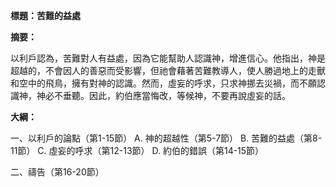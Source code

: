 **標題：苦難的益處**

**摘要：**

以利戶認為，苦難對人有益處，因為它能幫助人認識神，增進信心。他指出，神是超越的，不會因人的善惡而受影響，但祂會藉著苦難教導人，使人勝過地上的走獸和空中的飛鳥，擁有對神的認識。然而，虛妄的呼求，只求神挪去災禍，而不願認識神，神必不垂聽。因此，約伯應當悔改，等候神，不要再說虛妄的話。

**大綱：**

一、以利戶的論點（第1-15節）
    A. 神的超越性（第5-7節）
    B. 苦難的益處（第8-11節）
    C. 虛妄的呼求（第12-13節）
    D. 約伯的錯誤（第14-15節）

二、禱告（第16-20節）